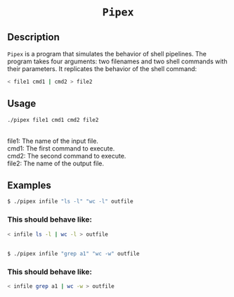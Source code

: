 # <p align="center">**`Pipex`**</p>

## Description
`Pipex` is a program that simulates the behavior of shell pipelines. The program takes four arguments: two filenames and two shell commands with their parameters. It replicates the behavior of the shell command:

```bash
< file1 cmd1 | cmd2 > file2
```

## Usage
```bash
./pipex file1 cmd1 cmd2 file2
```
<br>file1: The name of the input file.
<br>cmd1: The first command to execute.
<br>cmd2: The second command to execute.
<br>file2: The name of the output file.

## Examples
>
```bash
$ ./pipex infile "ls -l" "wc -l" outfile
```
### This should behave like:
```bash
< infile ls -l | wc -l > outfile
```
##
>
```bash
$ ./pipex infile "grep a1" "wc -w" outfile
```
### This should behave like:
```bash
< infile grep a1 | wc -w > outfile
```
